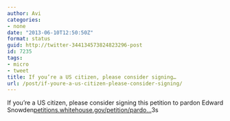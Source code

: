 ```yaml
---
author: Avi
categories:
- none
date: "2013-06-10T12:50:50Z"
format: status
guid: http://twitter-344134573824823296-post
id: 7235
tags:
- micro
- tweet
title: If you’re a US citizen, please consider signing…
url: /post/if-youre-a-us-citizen-please-consider-signing/
---
```

If you’re a US citizen, please consider signing this petition to pardon Edward Snowden[petitions.whitehouse.gov/petition/pardo…](https://petitions.whitehouse.gov/petition/pardon-edward-snowden/Dp03vGYD)3s